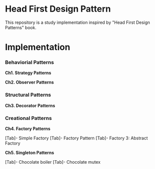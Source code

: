 # Head First Design Pattern
This repository is a study implementation inspired by "Head First Design Patterns" book.


# Implementation

### Behaviorial Patterns
  
**Ch1. Strategy Patterns** 

**Ch2. Observer Patterns** 

### Structural Patterns

**Ch3. Decorator Patterns** 

### Creational Patterns
  
**Ch4. Factory Patterns**
  
[Tab]- Simple Factory
[Tab]- Factory Pattern
[Tab]- Factory 3: Abstract Factory

**Ch5. Singleton Patterns**

[Tab]- Chocolate boiler
[Tab]- Chocolate mutex
